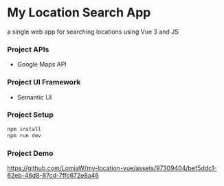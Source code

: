 # My Location Search App

a single web app for searching locations using Vue 3 and JS

### Project APIs

- Google Maps API

### Project UI Framework

- Semantic UI

### Project Setup

   ```markdown
   npm install
   npm run dev
   ```

### Project Demo

https://github.com/LomiaW/my-location-vue/assets/97309404/bef5ddc1-62eb-46d8-87cd-7ffc672e8a46


